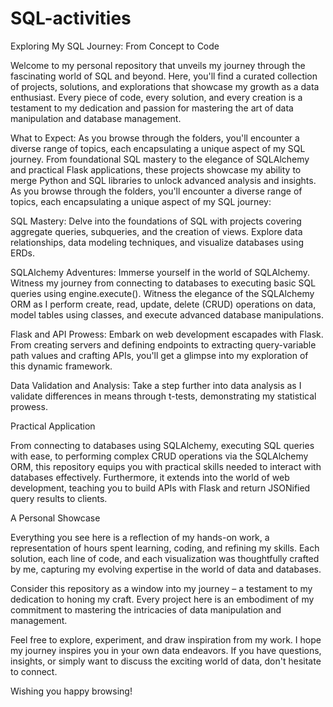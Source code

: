 # SQL-activities

Exploring My SQL Journey: From Concept to Code

Welcome to my personal repository that unveils my journey through the fascinating world of SQL and beyond. Here, you'll find a curated collection of projects, solutions, and explorations that showcase my growth as a data enthusiast. Every piece of code, every solution, and every creation is a testament to my dedication and passion for mastering the art of data manipulation and database management.


What to Expect:
As you browse through the folders, you'll encounter a diverse range of topics, each encapsulating a unique aspect of my SQL journey. From foundational SQL mastery to the elegance of SQLAlchemy and practical Flask applications, these projects showcase my ability to merge Python and SQL libraries to unlock advanced analysis and insights.
As you browse through the folders, you'll encounter a diverse range of topics, each encapsulating a unique aspect of my SQL journey:

SQL Mastery: Delve into the foundations of SQL with projects covering aggregate queries, subqueries, and the creation of views. Explore data relationships, data modeling techniques, and visualize databases using ERDs.

SQLAlchemy Adventures: Immerse yourself in the world of SQLAlchemy. Witness my journey from connecting to databases to executing basic SQL queries using engine.execute(). Witness the elegance of the SQLAlchemy ORM as I perform create, read, update, delete (CRUD) operations on data, model tables using classes, and execute advanced database manipulations.

Flask and API Prowess: Embark on web development escapades with Flask. From creating servers and defining endpoints to extracting query-variable path values and crafting APIs, you'll get a glimpse into my exploration of this dynamic framework.

Data Validation and Analysis: Take a step further into data analysis as I validate differences in means through t-tests, demonstrating my statistical prowess.

Practical Application

From connecting to databases using SQLAlchemy, executing SQL queries with ease, to performing complex CRUD operations via the SQLAlchemy ORM, this repository equips you with practical skills needed to interact with databases effectively. Furthermore, it extends into the world of web development, teaching you to build APIs with Flask and return JSONified query results to clients.



A Personal Showcase

Everything you see here is a reflection of my hands-on work, a representation of hours spent learning, coding, and refining my skills. Each solution, each line of code, and each visualization was thoughtfully crafted by me, capturing my evolving expertise in the world of data and databases.

Consider this repository as a window into my journey – a testament to my dedication to honing my craft. Every project here is an embodiment of my commitment to mastering the intricacies of data manipulation and management.

Feel free to explore, experiment, and draw inspiration from my work. I hope my journey inspires you in your own data endeavors. If you have questions, insights, or simply want to discuss the exciting world of data, don't hesitate to connect.


Wishing you happy browsing!




